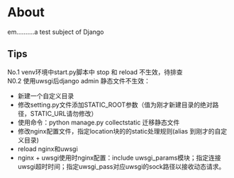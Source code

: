 # About
em..........a test subject of Django
## Tips
No.1 venv环境中start.py脚本中 stop 和 reload 不生效，待排查<br>
N0.2 使用uwsgi后django admin 静态文件不生效：<br>
* 新建一个自定义目录<br>
* 修改setting.py文件添加STATIC_ROOT参数（值为刚才新建目录的绝对路径，STATIC_URL请勿修改）<br>
* 使用命令：python manage.py collectstatic 迁移静态文件<br>
* 修改nginx配置文件，指定location块的的static处理规则(alias 到刚才的自定义目录)<br>
* reload nginx和uwsgi<br>
* nginx + uwsgi使用时nginx配置：include uwsgi_params模块；指定连接uwsgi超时时间；指定uwsgi_pass对应uwsgi的sock路径以接收动态请求。
